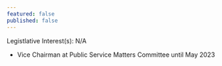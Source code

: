 ```yaml
---
featured: false
published: false
---
```

Legistlative Interest(s): N/A

* Vice Chairman at Public Service Matters Committee until May 2023